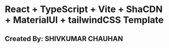 # React + TypeScript + Vite + ShaCDN + MaterialUI + tailwindCSS Template

## Created By: SHIVKUMAR CHAUHAN
